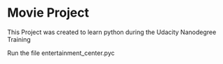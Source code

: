 Movie Project
=============


This Project was created to learn python during the Udacity Nanodegree Training
 
Run the file entertainment_center.pyc